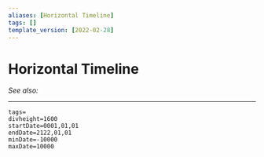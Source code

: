 ```yaml
---
aliases: [Horizontal Timeline]
tags: []
template_version: [2022-02-28]
---
```

# Horizontal Timeline
*See also:* 
___
```timeline-vis
tags=
divheight=1600
startDate=0001,01,01
endDate=2122,01,01
minDate=-10000
maxDate=10000
```
